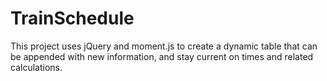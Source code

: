 # TrainSchedule

This project uses jQuery and moment.js to create a dynamic table that can be appended with new information, and stay current on times and related calculations. 